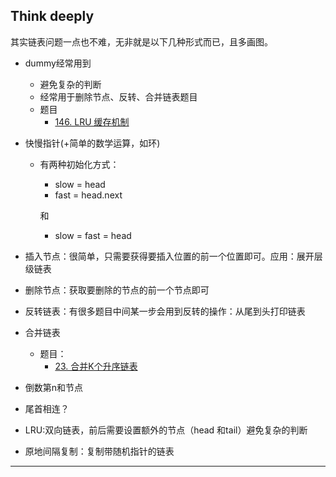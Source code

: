 ## Think deeply

其实链表问题一点也不难，无非就是以下几种形式而已，且多画图。

- dummy经常用到

  - 避免复杂的判断
  - 经常用于删除节点、反转、合并链表题目
  - 题目
    - [146. LRU 缓存机制](https://leetcode-cn.com/problems/lru-cache/)

- 快慢指针(+简单的数学运算，如环)

  - 有两种初始化方式：

    - slow = head
    - fast = head.next

    和

    - slow = fast = head

- 插入节点：很简单，只需要获得要插入位置的前一个位置即可。应用：展开层级链表

- 删除节点：获取要删除的节点的前一个节点即可

- 反转链表：有很多题目中间某一步会用到反转的操作：从尾到头打印链表

- 合并链表

  - 题目：
    - [23. 合并K个升序链表](https://leetcode-cn.com/problems/merge-k-sorted-lists/)

- 倒数第n和节点

- 尾首相连？

- LRU:双向链表，前后需要设置额外的节点（head 和tail）避免复杂的判断

- 原地间隔复制：复制带随机指针的链表

------


